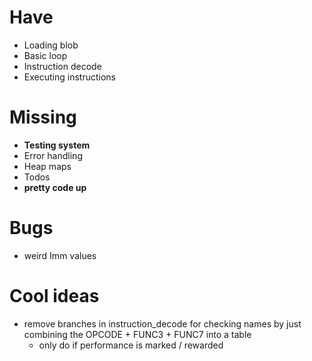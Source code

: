 # Have
- Loading blob
- Basic loop
- Instruction decode
- Executing instructions

# Missing
- **Testing system**
- Error handling
- Heap maps
- Todos
- **pretty code up**

# Bugs
- weird Imm values

# Cool ideas
- remove branches in instruction_decode for checking names by just combining the OPCODE + FUNC3 + FUNC7 into a table
    - only do if performance is marked / rewarded
